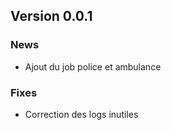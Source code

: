 ## Version 0.0.1

### News
- Ajout du job police et ambulance

### Fixes
- Correction des logs inutiles

